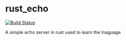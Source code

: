 # rust_echo
[![Build Status](https://travis-ci.com/evan-orr/rust_echo.svg?branch=master)](https://travis-ci.com/evan-orr/rust_echo)

A simple echo server in rust used to learn the lnaguage
